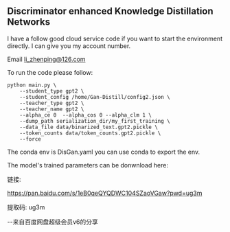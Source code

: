 
## Discriminator enhanced Knowledge Distillation Networks

I have a follow good cloud service code if you want to start the environment directly. I can give you my account number.


Email li_zhenping@126.com

To run the code please follow:
```
python main.py \
    --student_type gpt2 \
    --student_config /home/Gan-Distill/config2.json \
    --teacher_type gpt2 \
    --teacher_name gpt2 \
    --alpha_ce 0  --alpha_cos 0 --alpha_clm 1 \
    --dump_path serialization_dir/my_first_training \
    --data_file data/binarized_text.gpt2.pickle \
    --token_counts data/token_counts.gpt2.pickle \
    --force 
```
The conda env is DisGan.yaml you can use conda to export the env.

The model's trained parameters can be donwnload here:

链接: 

https://pan.baidu.com/s/1eB0qeQYQDWC104SZaoVGaw?pwd=ug3m 

提取码: ug3m 


--来自百度网盘超级会员v6的分享
